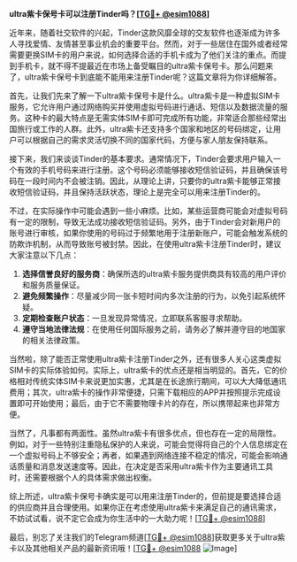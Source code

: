 **ultra紫卡保号卡可以注册Tinder吗？[[TG💪+ @esim1088](https://t.me/s/esim1088)]**

近年来，随着社交软件的兴起，Tinder这款风靡全球的交友软件也逐渐成为许多人寻找爱情、友情甚至事业机会的重要平台。然而，对于一些居住在国外或者经常需要更换SIM卡的用户来说，如何选择合适的手机卡成为了他们关注的重点。而提到手机卡，就不得不提最近在市场上备受瞩目的ultra紫卡保号卡。那么问题来了，ultra紫卡保号卡到底能不能用来注册Tinder呢？这篇文章将为你详细解答。

首先，让我们先来了解一下ultra紫卡保号卡是什么。ultra紫卡是一种虚拟SIM卡服务，它允许用户通过网络购买并使用虚拟号码进行通话、短信以及数据流量的服务。这种卡的最大特点是无需实体SIM卡即可完成所有功能，非常适合那些经常出国旅行或工作的人群。此外，ultra紫卡还支持多个国家和地区的号码绑定，让用户可以根据自己的需求灵活切换不同的国家代码，方便与家人朋友保持联系。

接下来，我们来谈谈Tinder的基本要求。通常情况下，Tinder会要求用户输入一个有效的手机号码来进行注册。这个号码必须能够接收短信验证码，并且确保该号码在一段时间内不会被注销。因此，从理论上讲，只要你的ultra紫卡能够正常接收短信验证码，并且保持活跃状态，理论上是完全可以用来注册Tinder的。

不过，在实际操作中可能会遇到一些小麻烦。比如，某些运营商可能会对虚拟号码有一定的限制，导致无法成功接收短信验证码。另外，由于Tinder会对新用户的账号进行审核，如果你使用的号码过于频繁地用于注册新账户，可能会触发系统的防欺诈机制，从而导致账号被封禁。因此，在使用ultra紫卡注册Tinder时，建议大家注意以下几点：

1. **选择信誉良好的服务商**：确保所选的ultra紫卡服务提供商具有较高的用户评价和服务质量保证。
2. **避免频繁操作**：尽量减少同一张卡短时间内多次注册的行为，以免引起系统怀疑。
3. **定期检查账户状态**：一旦发现异常情况，立即联系客服寻求帮助。
4. **遵守当地法律法规**：在使用任何国际服务之前，请务必了解并遵守目的地国家的相关法律政策。

当然啦，除了能否正常使用ultra紫卡注册Tinder之外，还有很多人关心这类虚拟SIM卡的实际体验如何。实际上，ultra紫卡的优点还是相当明显的。首先，它的价格相对传统实体SIM卡来说更加实惠，尤其是在长途旅行期间，可以大大降低通讯费用；其次，ultra紫卡的操作非常便捷，只需下载相应的APP并按照提示完成设置即可开始使用；最后，由于它不需要物理卡片的存在，所以携带起来也非常方便。

当然了，凡事都有两面性。虽然ultra紫卡有很多优点，但也存在一定的局限性。例如，对于一些特别注重隐私保护的人来说，可能会觉得将自己的个人信息绑定在一个虚拟号码上不够安全；再者，如果遇到网络连接不稳定的情况，可能会影响通话质量和消息发送速度等。因此，在决定是否采用ultra紫卡作为主要通讯工具时，还需要根据个人的具体需求做出权衡。

综上所述，ultra紫卡保号卡确实是可以用来注册Tinder的，但前提是要选择合适的供应商并且合理使用。如果你正在考虑使用ultra紫卡来满足自己的通讯需求，不妨试试看，说不定它会成为你生活中的一大助力呢！[[TG💪+ @esim1088](https://t.me/s/esim1088)]

最后，别忘了关注我们的Telegram频道[[TG💪+ @esim1088](https://t.me/s/esim1088)]获取更多关于ultra紫卡以及其他相关产品的最新资讯哦！[[TG💪+ @esim1088](https://t.me/s/esim1088) ![Image](https://i.postimg.cc/4NQfJmqS/Snipaste-2025-05-13-00-14-12.png)]